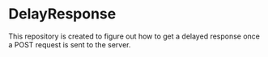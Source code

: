 # DelayResponse
This repository is created to figure out how to get a delayed response once a POST request is sent to the server.
